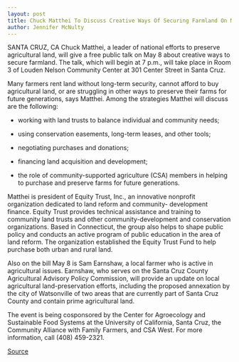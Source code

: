 ```yaml
---
layout: post
title: Chuck Matthei To Discuss Creative Ways Of Securing Farmland On May 8
author: Jennifer McNulty
---
```


SANTA CRUZ, CA­ Chuck Matthei, a leader of national efforts to  preserve agricultural land, will give a free public talk on May 8  about creative ways to secure farmland. The talk, which will begin  at 7 p.m., will take place in Room 3 of Louden Nelson Community  Center at 301 Center Street in Santa Cruz.

Many farmers rent land without long-term security, cannot  afford to buy agricultural land, or are struggling in other ways to  preserve their farms for future generations, says Matthei. Among the  strategies Matthei will discuss are the following:

* working with land trusts to balance individual and  community needs;

* using conservation easements, long-term leases, and other  tools;

* negotiating purchases and donations;

* financing land acquisition and development;

* the role of community-supported agriculture (CSA)  members in helping to purchase and preserve farms for future  generations.

Matthei is president of Equity Trust, Inc., an innovative  nonprofit organization dedicated to land reform and community- development finance. Equity Trust provides technical assistance and  training to community land trusts and other community-development  and conservation organizations. Based in Connecticut, the group also  helps to shape public policy and conducts an active program of public  education in the area of land reform. The organization established  the Equity Trust Fund to help purchase both urban and rural land.

Also on the bill May 8 is Sam Earnshaw, a local farmer who is  active in agricultural issues. Earnshaw, who serves on the Santa  Cruz County Agricultural Advisory Policy Commission, will provide  an update on local agricultural land-preservation efforts, including  the proposed annexation by the city of Watsonville of two areas that  are currently part of Santa Cruz County and contain prime  agricultural land.

The event is being cosponsored by the Center for Agroecology  and Sustainable Food Systems at the University of California, Santa  Cruz, the Community Alliance with Family Farmers, and CSA West.  For more information, call (408) 459-2321.

[Source](http://www1.ucsc.edu/news_events/press_releases/archive/95-96/04-96/042296-Talk_on_creative_wa.html "Permalink to 042296-Talk_on_creative_wa")
